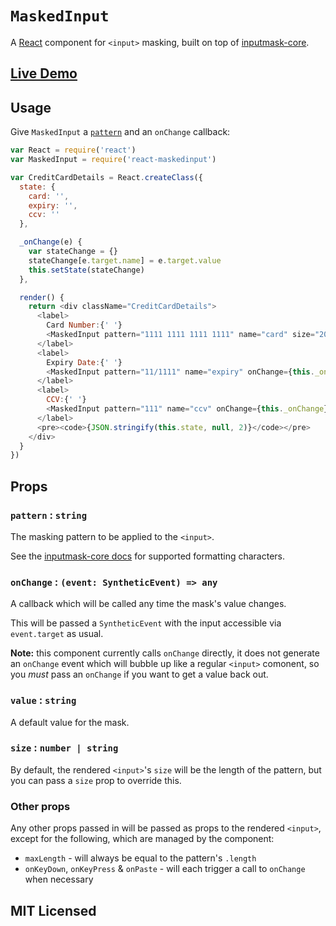 # `MaskedInput`

A [React](http://facebook.github.io/react/) component for `<input>` masking,
built on top of [inputmask-core](https://github.com/insin/inputmask-core).

## [Live Demo](http://insin.github.io/react-maskedinput/)

## Usage

Give `MaskedInput` a [`pattern`](#pattern-string) and an `onChange` callback:

```javascript
var React = require('react')
var MaskedInput = require('react-maskedinput')

var CreditCardDetails = React.createClass({
  state: {
    card: '',
    expiry: '',
    ccv: ''
  },

  _onChange(e) {
    var stateChange = {}
    stateChange[e.target.name] = e.target.value
    this.setState(stateChange)
  },

  render() {
    return <div className="CreditCardDetails">
      <label>
        Card Number:{' '}
        <MaskedInput pattern="1111 1111 1111 1111" name="card" size="20" onChange={this._onChange}/>
      </label>
      <label>
        Expiry Date:{' '}
        <MaskedInput pattern="11/1111" name="expiry" onChange={this._onChange}/>
      </label>
      <label>
        CCV:{' '}
        <MaskedInput pattern="111" name="ccv" onChange={this._onChange}/>
      </label>
      <pre><code>{JSON.stringify(this.state, null, 2)}</code></pre>
    </div>
  }
})
```

## Props

### `pattern` : `string`

The masking pattern to be applied to the `<input>`.

See the [inputmask-core docs](https://github.com/insin/inputmask-core#pattern)
for supported formatting characters.

### `onChange` : `(event: SyntheticEvent) => any`

A callback which will be called any time the mask's value changes.

This will be passed a `SyntheticEvent` with the input accessible via
`event.target` as usual.

**Note:** this component currently calls `onChange` directly, it does not
generate an `onChange` event which will bubble up like a regular `<input>`
comonent, so you *must* pass an `onChange` if you want to get a value back out.

### `value` : `string`

A default value for the mask.

### `size` : `number | string`

By default, the rendered `<input>`'s `size` will be the length of the pattern,
but you can pass a `size` prop to override this.

### Other props

Any other props passed in will be passed as props to the rendered `<input>`,
except for the following, which are managed by the component:

* `maxLength` - will always be equal to the pattern's `.length`
* `onKeyDown`, `onKeyPress` & `onPaste` - will each trigger a call to `onChange`
when necessary

## MIT Licensed